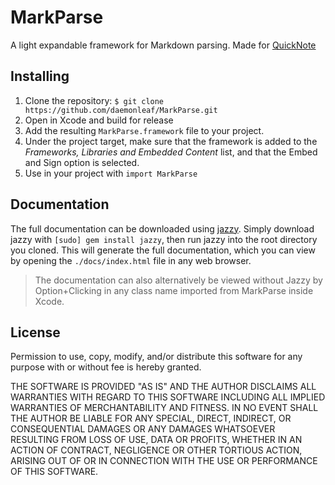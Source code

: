 # MarkParse
A light expandable framework for Markdown parsing.
Made for [QuickNote](https://github.com/daemonleaf/QuickNote)

## Installing
1. Clone the repository: `$ git clone https://github.com/daemonleaf/MarkParse.git`
2. Open in Xcode and build for release
3. Add the resulting `MarkParse.framework` file to your project.
4. Under the project target, make sure that the framework is added to the *Frameworks, Libraries and Embedded Content* list, and that the Embed and Sign option is selected.
5. Use in your project with `import MarkParse`

## Documentation
The full documentation can be downloaded using [jazzy](https://github.com/realm/jazzy).
Simply download jazzy with `[sudo] gem install jazzy`, then run jazzy into the root directory you cloned. This will
generate the full documentation, which you can view by opening the `./docs/index.html` file in any web browser.

> The documentation can also alternatively be viewed without Jazzy by Option+Clicking in any class name imported from MarkParse inside Xcode.

## License

Permission to use, copy, modify, and/or distribute this software for any purpose with or without fee is hereby granted.

THE SOFTWARE IS PROVIDED "AS IS" AND THE AUTHOR DISCLAIMS ALL WARRANTIES WITH REGARD TO THIS SOFTWARE INCLUDING ALL IMPLIED WARRANTIES OF MERCHANTABILITY AND FITNESS. IN NO EVENT SHALL THE AUTHOR BE LIABLE FOR ANY SPECIAL, DIRECT, INDIRECT, OR CONSEQUENTIAL DAMAGES OR ANY DAMAGES WHATSOEVER RESULTING FROM LOSS OF USE, DATA OR PROFITS, WHETHER IN AN ACTION OF CONTRACT, NEGLIGENCE OR OTHER TORTIOUS ACTION, ARISING OUT OF OR IN CONNECTION WITH THE USE OR PERFORMANCE OF THIS SOFTWARE.
